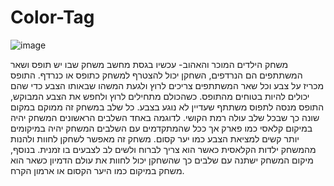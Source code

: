 # Color-Tag
![image](https://github.com/user-attachments/assets/cb34a441-bcc1-4885-bbaf-c883ac0ec0ab)

משחק הילדים המוכר והאהוב- עכשיו בגסת מחשב
משחק שבו יש תופס ושאר המשתתפים הם הנרדפים, השחקן יכול להצטרף למשחק כתופס או כנרדף.
התופס מכריז על צבע וכל שאר המשתתפים צריכים לרוץ ולגעת המשהו שבאותו הצבע כדי שהם יכולים להיות בטוחים מהתופס. כשהכולם מתחילים לרוץ ולחפש את הצבע המבוקש, התופס מנסה לתפוס משתתף שעדיין לא נוגע בצבע.
כל שלב במשחק זה ממוקם במקום שונה כך שבכל שלב עולה רמת הקושי. לדוגמה באחד השלבים הראשונים המשחק יהיה במיקום קלאסי כמו פארק אך ככל שהמתקדמים עם השלבים המשחק יהיה במיקומים יותר קשים למציאת הצבע כמו יער קסום.
משחק זה מאפשר לשחקן לחוות ולהנות מהמשחק ילדות הקלאסית כאשר הוא צריך לברוח ולשים לב לצבעים בו זמנית. בנוסף, מיקום המשחק ישתנה עם שלבים כך שהשחקן יכול לחוות את עולם הדמיון כשאר הוא משחק במיקום כמו היער הקסום או ארמון הקרח.


